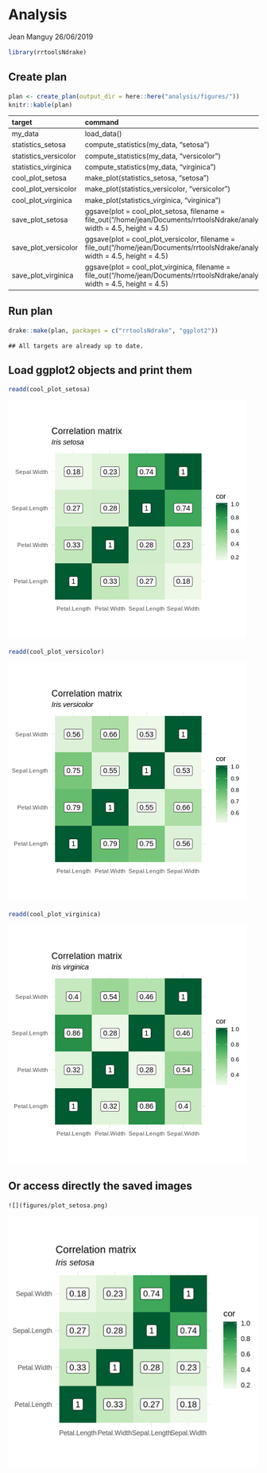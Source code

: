 Analysis
================
Jean Manguy
26/06/2019

``` r
library(rrtoolsNdrake)
```

## Create plan

``` r
plan <- create_plan(output_dir = here::here("analysis/figures/"))
knitr::kable(plan)
```

| target                 | command                                                                                                                                                            |
| :--------------------- | :----------------------------------------------------------------------------------------------------------------------------------------------------------------- |
| my\_data               | load\_data()                                                                                                                                                       |
| statistics\_setosa     | compute\_statistics(my\_data, “setosa”)                                                                                                                            |
| statistics\_versicolor | compute\_statistics(my\_data, “versicolor”)                                                                                                                        |
| statistics\_virginica  | compute\_statistics(my\_data, “virginica”)                                                                                                                         |
| cool\_plot\_setosa     | make\_plot(statistics\_setosa, “setosa”)                                                                                                                           |
| cool\_plot\_versicolor | make\_plot(statistics\_versicolor, “versicolor”)                                                                                                                   |
| cool\_plot\_virginica  | make\_plot(statistics\_virginica, “virginica”)                                                                                                                     |
| save\_plot\_setosa     | ggsave(plot = cool\_plot\_setosa, filename = file\_out(“/home/jean/Documents/rrtoolsNdrake/analysis/figures/plot\_setosa.png”), width = 4.5, height = 4.5)         |
| save\_plot\_versicolor | ggsave(plot = cool\_plot\_versicolor, filename = file\_out(“/home/jean/Documents/rrtoolsNdrake/analysis/figures/plot\_versicolor.png”), width = 4.5, height = 4.5) |
| save\_plot\_virginica  | ggsave(plot = cool\_plot\_virginica, filename = file\_out(“/home/jean/Documents/rrtoolsNdrake/analysis/figures/plot\_virginica.png”), width = 4.5, height = 4.5)   |

## Run plan

``` r
drake::make(plan, packages = c("rrtoolsNdrake", "ggplot2"))
```

    ## All targets are already up to date.

## Load ggplot2 objects and print them

``` r
readd(cool_plot_setosa)
```

![](analysis_files/figure-gfm/readd-plots-1.png)<!-- -->

``` r
readd(cool_plot_versicolor)
```

![](analysis_files/figure-gfm/readd-plots-2.png)<!-- -->

``` r
readd(cool_plot_virginica)
```

![](analysis_files/figure-gfm/readd-plots-3.png)<!-- -->

## Or access directly the saved images

    ![](figures/plot_setosa.png)

![](figures/plot_setosa.png)
